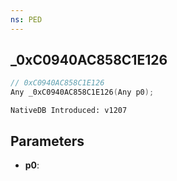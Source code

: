 ```yaml
---
ns: PED
---
```

## _0xC0940AC858C1E126

```c
// 0xC0940AC858C1E126
Any _0xC0940AC858C1E126(Any p0);
```

```
NativeDB Introduced: v1207
```

## Parameters
* **p0**:
